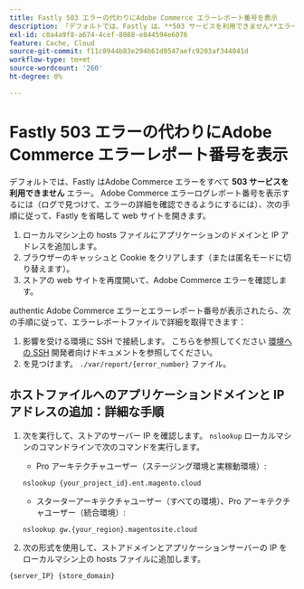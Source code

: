 ```yaml
---
title: Fastly 503 エラーの代わりにAdobe Commerce エラーレポート番号を表示
description: 「デフォルトでは、Fastly は、**503 サービスを利用できません**エラーの背後にあるすべてのAdobe Commerce エラーを非表示にします。 Adobe Commerce エラーログレポート番号を表示するには（ログで見つけてエラーの詳細を確認できるようにするには）、次の手順に従って、Fastly を省略して web サイトを開きます。'
exl-id: c0a4a9f8-a674-4cef-8088-e844594e6076
feature: Cache, Cloud
source-git-commit: f11c8944b83e294b61d9547aefc9203af344041d
workflow-type: tm+mt
source-wordcount: '260'
ht-degree: 0%

---
```


# Fastly 503 エラーの代わりにAdobe Commerce エラーレポート番号を表示

デフォルトでは、Fastly はAdobe Commerce エラーをすべて **503 サービスを利用できません** エラー。 Adobe Commerce エラーログレポート番号を表示するには（ログで見つけて、エラーの詳細を確認できるようにするには）、次の手順に従って、Fastly を省略して web サイトを開きます。

1. ローカルマシン上の hosts ファイルにアプリケーションのドメインと IP アドレスを追加します。
1. ブラウザーのキャッシュと Cookie をクリアします（または匿名モードに切り替えます）。
1. ストアの web サイトを再度開いて、Adobe Commerce エラーを確認します。

authentic Adobe Commerce エラーとエラーレポート番号が表示されたら、次の手順に従って、エラーレポートファイルで詳細を取得できます：

1. 影響を受ける環境に SSH で接続します。 こちらを参照してください [環境への SSH](https://devdocs.magento.com/guides/v2.3/cloud/env/environments-ssh.html#ssh) 開発者向けドキュメントを参照してください。
1. を見つけます。 `./var/report/{error_number}` ファイル。

## ホストファイルへのアプリケーションドメインと IP アドレスの追加：詳細な手順

1. 次を実行して、ストアのサーバー IP を確認します。 `nslookup` ローカルマシンのコマンドラインで次のコマンドを実行します。
   * Pro アーキテクチャユーザー（ステージング環境と実稼動環境）:

   ```
   nslookup {your_project_id}.ent.magento.cloud
   ```

   * スターターアーキテクチャユーザー（すべての環境）、Pro アーキテクチャユーザー（統合環境）:

   ```
   nslookup gw.{your_region}.magentosite.cloud
   ```

1. 次の形式を使用して、ストアドメインとアプリケーションサーバーの IP をローカルマシン上の hosts ファイルに追加します。

```
{server_IP} {store_domain}
```
